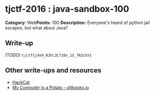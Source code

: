 # tjctf-2016 : java-sandbox-100

**Category:** Web**Points:** 100
**Description:** Everyone's heard of python jail escapes, but what about Java?

## Write-up

(TODO)
`tjctf{j4V4_R3FL3C710n_15_7R1CkY}`

## Other write-ups and resources

* [HackCat](http://s0ngsari.tistory.com/entry/TJCTF-Java-sandbox)
* [My Computer is a Potato - gitbooks.io](https://bobacadodl.gitbooks.io/tjctf-2016-writeups/content/java_sandbox_100_pts.html)
